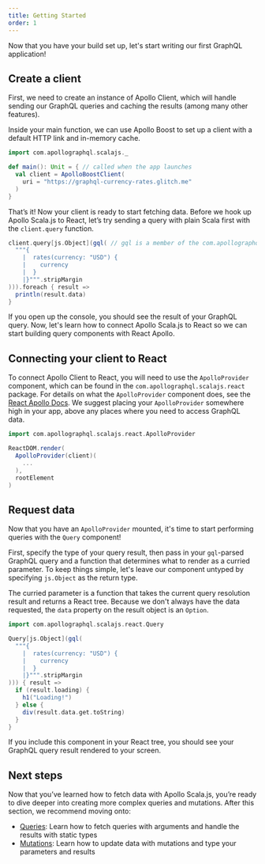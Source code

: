 ```yaml
---
title: Getting Started
order: 1
---
```


Now that you have your build set up, let's start writing our first GraphQL application! 

## Create a client
First, we need to create an instance of Apollo Client, which will handle sending our GraphQL queries and caching the results (among many other features).

Inside your main function, we can use Apollo Boost to set up a client with a default HTTP link and in-memory cache.
```scala
import com.apollographql.scalajs._

def main(): Unit = { // called when the app launches
  val client = ApolloBoostClient(
    uri = "https://graphql-currency-rates.glitch.me"
  )
}
```

That’s it! Now your client is ready to start fetching data. Before we hook up Apollo Scala.js to React, let’s try sending a query with plain Scala first with the `client.query` function.

```scala
client.query[js.Object](gql( // gql is a member of the com.apollographql.scalajs package that parses your query
  """{
    |  rates(currency: "USD") {
    |    currency
    |  }
    |}""".stripMargin
))).foreach { result =>
  println(result.data)
}
```

If you open up the console, you should see the result of your GraphQL query. Now, let's learn how to connect Apollo Scala.js to React so we can start building query components with React Apollo.

## Connecting your client to React
To connect Apollo Client to React, you will need to use the `ApolloProvider` component, which can be found in the `com.apollographql.scalajs.react` package. For details on what the `ApolloProvider` component does, see the [React Apollo Docs](https://www.apollographql.com/docs/react/essentials/get-started.html#creating-provider). We suggest placing your `ApolloProvider` somewhere high in your app, above any places where you need to access GraphQL data.

```scala
import com.apollographql.scalajs.react.ApolloProvider

ReactDOM.render(
  ApolloProvider(client)(
    ...
  ),
  rootElement
)
```

## Request data
Now that you have an `ApolloProvider` mounted, it's time to start performing queries with the `Query` component!

First, specify the type of your query result, then pass in your `gql`-parsed GraphQL query and a function that determines what to render as a curried parameter. To keep things simple, let's leave our component untyped by specifying `js.Object` as the return type.

The curried parameter is a function that takes the current query resolution result and returns a React tree. Because we don't always have the data requested, the `data` property on the result object is an `Option`.

```scala
import com.apollographql.scalajs.react.Query

Query[js.Object](gql(
  """{
    |  rates(currency: "USD") {
    |    currency
    |  }
    |}""".stripMargin
))) { result =>
  if (result.loading) {
    h1("Loading!")
  } else {
    div(result.data.get.toString)
  }
}
```

If you include this component in your React tree, you should see your GraphQL query result rendered to your screen.

## Next steps
Now that you’ve learned how to fetch data with Apollo Scala.js, you’re ready to dive deeper into creating more complex queries and mutations. After this section, we recommend moving onto:
+ [Queries](/essentials/queries.html): Learn how to fetch queries with arguments and handle the results with static types
+ [Mutations](/essentials/mutations.html): Learn how to update data with mutations and type your parameters and results